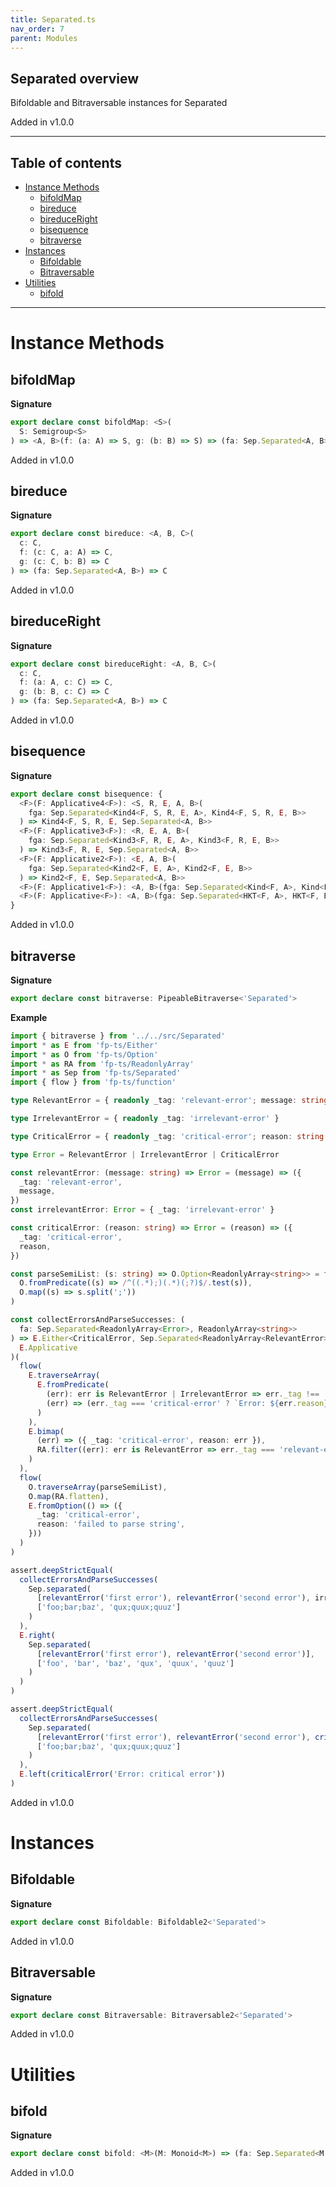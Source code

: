 ```yaml
---
title: Separated.ts
nav_order: 7
parent: Modules
---
```


## Separated overview

Bifoldable and Bitraversable instances for Separated

Added in v1.0.0

---

<h2 class="text-delta">Table of contents</h2>

- [Instance Methods](#instance-methods)
  - [bifoldMap](#bifoldmap)
  - [bireduce](#bireduce)
  - [bireduceRight](#bireduceright)
  - [bisequence](#bisequence)
  - [bitraverse](#bitraverse)
- [Instances](#instances)
  - [Bifoldable](#bifoldable)
  - [Bitraversable](#bitraversable)
- [Utilities](#utilities)
  - [bifold](#bifold)

---

# Instance Methods

## bifoldMap

**Signature**

```ts
export declare const bifoldMap: <S>(
  S: Semigroup<S>
) => <A, B>(f: (a: A) => S, g: (b: B) => S) => (fa: Sep.Separated<A, B>) => S
```

Added in v1.0.0

## bireduce

**Signature**

```ts
export declare const bireduce: <A, B, C>(
  c: C,
  f: (c: C, a: A) => C,
  g: (c: C, b: B) => C
) => (fa: Sep.Separated<A, B>) => C
```

Added in v1.0.0

## bireduceRight

**Signature**

```ts
export declare const bireduceRight: <A, B, C>(
  c: C,
  f: (a: A, c: C) => C,
  g: (b: B, c: C) => C
) => (fa: Sep.Separated<A, B>) => C
```

Added in v1.0.0

## bisequence

**Signature**

```ts
export declare const bisequence: {
  <F>(F: Applicative4<F>): <S, R, E, A, B>(
    fga: Sep.Separated<Kind4<F, S, R, E, A>, Kind4<F, S, R, E, B>>
  ) => Kind4<F, S, R, E, Sep.Separated<A, B>>
  <F>(F: Applicative3<F>): <R, E, A, B>(
    fga: Sep.Separated<Kind3<F, R, E, A>, Kind3<F, R, E, B>>
  ) => Kind3<F, R, E, Sep.Separated<A, B>>
  <F>(F: Applicative2<F>): <E, A, B>(
    fga: Sep.Separated<Kind2<F, E, A>, Kind2<F, E, B>>
  ) => Kind2<F, E, Sep.Separated<A, B>>
  <F>(F: Applicative1<F>): <A, B>(fga: Sep.Separated<Kind<F, A>, Kind<F, B>>) => Kind<F, Sep.Separated<A, B>>
  <F>(F: Applicative<F>): <A, B>(fga: Sep.Separated<HKT<F, A>, HKT<F, B>>) => HKT<'Separated', Sep.Separated<A, B>>
}
```

Added in v1.0.0

## bitraverse

**Signature**

```ts
export declare const bitraverse: PipeableBitraverse<'Separated'>
```

**Example**

```ts
import { bitraverse } from '../../src/Separated'
import * as E from 'fp-ts/Either'
import * as O from 'fp-ts/Option'
import * as RA from 'fp-ts/ReadonlyArray'
import * as Sep from 'fp-ts/Separated'
import { flow } from 'fp-ts/function'

type RelevantError = { readonly _tag: 'relevant-error'; message: string }

type IrrelevantError = { readonly _tag: 'irrelevant-error' }

type CriticalError = { readonly _tag: 'critical-error'; reason: string }

type Error = RelevantError | IrrelevantError | CriticalError

const relevantError: (message: string) => Error = (message) => ({
  _tag: 'relevant-error',
  message,
})
const irrelevantError: Error = { _tag: 'irrelevant-error' }

const criticalError: (reason: string) => Error = (reason) => ({
  _tag: 'critical-error',
  reason,
})

const parseSemiList: (s: string) => O.Option<ReadonlyArray<string>> = flow(
  O.fromPredicate((s) => /^((.*);)(.*)(;?)$/.test(s)),
  O.map((s) => s.split(';'))
)

const collectErrorsAndParseSuccesses: (
  fa: Sep.Separated<ReadonlyArray<Error>, ReadonlyArray<string>>
) => E.Either<CriticalError, Sep.Separated<ReadonlyArray<RelevantError>, ReadonlyArray<string>>> = bitraverse(
  E.Applicative
)(
  flow(
    E.traverseArray(
      E.fromPredicate(
        (err): err is RelevantError | IrrelevantError => err._tag !== 'critical-error',
        (err) => (err._tag === 'critical-error' ? `Error: ${err.reason}` : `Error`)
      )
    ),
    E.bimap(
      (err) => ({ _tag: 'critical-error', reason: err }),
      RA.filter((err): err is RelevantError => err._tag === 'relevant-error')
    )
  ),
  flow(
    O.traverseArray(parseSemiList),
    O.map(RA.flatten),
    E.fromOption(() => ({
      _tag: 'critical-error',
      reason: 'failed to parse string',
    }))
  )
)

assert.deepStrictEqual(
  collectErrorsAndParseSuccesses(
    Sep.separated(
      [relevantError('first error'), relevantError('second error'), irrelevantError],
      ['foo;bar;baz', 'qux;quux;quuz']
    )
  ),
  E.right(
    Sep.separated(
      [relevantError('first error'), relevantError('second error')],
      ['foo', 'bar', 'baz', 'qux', 'quux', 'quuz']
    )
  )
)

assert.deepStrictEqual(
  collectErrorsAndParseSuccesses(
    Sep.separated(
      [relevantError('first error'), relevantError('second error'), criticalError('critical error')],
      ['foo;bar;baz', 'qux;quux;quuz']
    )
  ),
  E.left(criticalError('Error: critical error'))
)
```

Added in v1.0.0

# Instances

## Bifoldable

**Signature**

```ts
export declare const Bifoldable: Bifoldable2<'Separated'>
```

Added in v1.0.0

## Bitraversable

**Signature**

```ts
export declare const Bitraversable: Bitraversable2<'Separated'>
```

Added in v1.0.0

# Utilities

## bifold

**Signature**

```ts
export declare const bifold: <M>(M: Monoid<M>) => (fa: Sep.Separated<M, M>) => M
```

Added in v1.0.0
